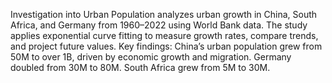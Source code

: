 Investigation into Urban Population analyzes urban growth in China, South Africa, and Germany from 1960–2022 using World Bank data. The study applies exponential curve fitting to measure growth rates, compare trends, and project future values.
Key findings:
China’s urban population grew from 50M to over 1B, driven by economic growth and migration.
Germany doubled from 30M to 80M.
South Africa grew from 5M to 30M.

